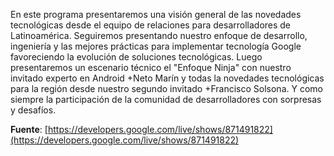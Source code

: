 En este programa presentaremos una visión general de las novedades tecnológicas desde el equipo de relaciones para desarrolladores de Latinoamérica. Seguiremos presentando nuestro enfoque de desarrollo, ingeniería y las mejores prácticas para implementar tecnología Google favoreciendo la evolución de soluciones tecnológicas. Luego presentaremos un escenario técnico el "Enfoque Ninja" con nuestro invitado experto en Android +Neto Marín y todas la novedades tecnológicas para la región desde nuestro segundo invitado +Francisco Solsona. Y como siempre la participación de la comunidad de desarrolladores con sorpresas y desafíos.

**Fuente**: [https://developers.google.com/live/shows/871491822](https://developers.google.com/live/shows/871491822)